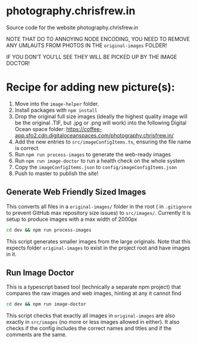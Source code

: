 # photography.chrisfrew.in

Source code for the website photography.chrisfrew.in

NOTE THAT DO TO ANNOYING NODE ENCODING, YOU NEED TO REMOVE ANY UMLAUTS FROM PHOTOS IN THE `original-images` FOLDER!

IF YOU DON'T YOU'LL SEE THEY WILL BE PICKED UP BY THE IMAGE DOCTOR!

# Recipe for adding new picture(s):

1. Move into the `image-helper` folder.
2. Install packages with `npm install`
3. Drop the original full size images (ideally the highest quality image will be the original .TIF, but .jpg or .png will work) into the following Digital Ocean space folder: https://coffee-app.sfo2.cdn.digitaloceanspaces.com/photography.chrisfrew.in/
4. Add the new entries to `src/imageConfigItems.ts`, ensuring the file name is correct
5. Run `npm run process-images` to generate the web-ready images
6. Run `npm run image-doctor` to run a health check on the whole system
7. Copy the `imageConfigItems.json` to `config/imageConfigItems.json`
8. Push to master to publish the site!

## Generate Web Friendly Sized Images

This converts all files in a `original-images/` folder in the root ( in `.gitignore` to prevent GitHub max repository size issues) to `src/images/`. Currently it is setup to produce images with a max width of 2000px

```bash
cd dev && npm run process-images
```

This script generates smaller images from the large originals. Note that this expects folder `original-images` to exist in the project root and have images in it.

## Run Image Doctor

This is a typescript based tool (technically a separate npm project) that compares the raw images and web images, hinting at any it cannot find

```bash
cd dev && npm run image-doctor
```

This script checks that exactly all images in `original-images` are also exactly in `src/images` (no more or less images allowed in either). It also checks if the config includes the correct names and titles and if the comments are the same.